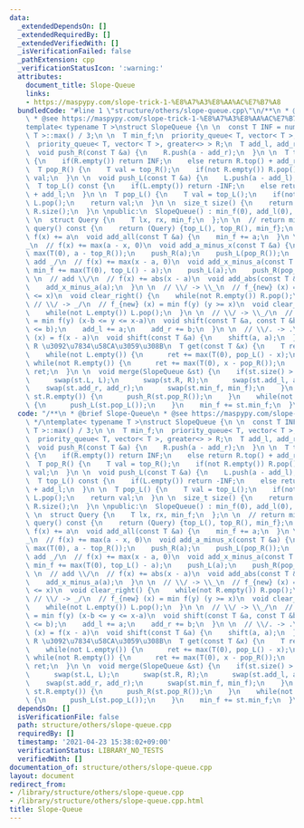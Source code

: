 ```yaml
---
data:
  _extendedDependsOn: []
  _extendedRequiredBy: []
  _extendedVerifiedWith: []
  _isVerificationFailed: false
  _pathExtension: cpp
  _verificationStatusIcon: ':warning:'
  attributes:
    document_title: Slope-Queue
    links:
    - https://maspypy.com/slope-trick-1-%E8%A7%A3%E8%AA%AC%E7%B7%A8
  bundledCode: "#line 1 \"structure/others/slope-queue.cpp\"\n/**\n * @brief Slope-Queue\n\
    \ * @see https://maspypy.com/slope-trick-1-%E8%A7%A3%E8%AA%AC%E7%B7%A8\n */\n\
    template< typename T >\nstruct SlopeQueue {\n \n  const T INF = numeric_limits<\
    \ T >::max() / 3;\n \n  T min_f;\n  priority_queue< T, vector< T >, less<> > L;\n\
    \  priority_queue< T, vector< T >, greater<> > R;\n  T add_l, add_r;\n \nprivate:\n\
    \  void push_R(const T &a) {\n    R.push(a - add_r);\n  }\n \n  T top_R() const\
    \ {\n    if(R.empty()) return INF;\n    else return R.top() + add_r;\n  }\n \n\
    \  T pop_R() {\n    T val = top_R();\n    if(not R.empty()) R.pop();\n    return\
    \ val;\n  }\n \n  void push_L(const T &a) {\n    L.push(a - add_l);\n  }\n \n\
    \  T top_L() const {\n    if(L.empty()) return -INF;\n    else return L.top()\
    \ + add_l;\n  }\n \n  T pop_L() {\n    T val = top_L();\n    if(not L.empty())\
    \ L.pop();\n    return val;\n  }\n \n  size_t size() {\n    return L.size() +\
    \ R.size();\n  }\n \npublic:\n  SlopeQueue() : min_f(0), add_l(0), add_r(0) {}\n\
    \ \n  struct Query {\n    T lx, rx, min_f;\n  };\n \n  // return min f(x)\n  Query\
    \ query() const {\n    return (Query) {top_L(), top_R(), min_f};\n  }\n \n  //\
    \ f(x) += a\n  void add_all(const T &a) {\n    min_f += a;\n  }\n \n  // add \\\
    _\n  // f(x) += max(a - x, 0)\n  void add_a_minus_x(const T &a) {\n    min_f +=\
    \ max(T(0), a - top_R());\n    push_R(a);\n    push_L(pop_R());\n  }\n \n  //\
    \ add _/\n  // f(x) += max(x - a, 0)\n  void add_x_minus_a(const T &a) {\n   \
    \ min_f += max(T(0), top_L() - a);\n    push_L(a);\n    push_R(pop_L());\n  }\n\
    \ \n  // add \\/\n  // f(x) += abs(x - a)\n  void add_abs(const T &a) {\n    add_a_minus_x(a);\n\
    \    add_x_minus_a(a);\n  }\n \n  // \\/ -> \\_\n  // f_{new} (x) = min f(y) (y\
    \ <= x)\n  void clear_right() {\n    while(not R.empty()) R.pop();\n  }\n \n \
    \ // \\/ -> _/\n  // f_{new} (x) = min f(y) (y >= x)\n  void clear_left() {\n\
    \    while(not L.empty()) L.pop();\n  }\n \n  // \\/ -> \\_/\n  // f_{new} (x)\
    \ = min f(y) (x-b <= y <= x-a)\n  void shift(const T &a, const T &b) {\n    assert(a\
    \ <= b);\n    add_l += a;\n    add_r += b;\n  }\n \n  // \\/. -> .\\/\n  // f_{new}\
    \ (x) = f(x - a)\n  void shift(const T &a) {\n    shift(a, a);\n  }\n \n  // L,\
    \ R \u3092\u7834\u58CA\u3059\u308B\n  T get(const T &x) {\n    T ret = min_f;\n\
    \    while(not L.empty()) {\n      ret += max(T(0), pop_L() - x);\n    }\n   \
    \ while(not R.empty()) {\n      ret += max(T(0), x - pop_R());\n    }\n    return\
    \ ret;\n  }\n \n  void merge(SlopeQueue &st) {\n    if(st.size() > size()) {\n\
    \      swap(st.L, L);\n      swap(st.R, R);\n      swap(st.add_l, add_l);\n  \
    \    swap(st.add_r, add_r);\n      swap(st.min_f, min_f);\n    }\n    while(not\
    \ st.R.empty()) {\n      push_R(st.pop_R());\n    }\n    while(not st.L.empty())\
    \ {\n      push_L(st.pop_L());\n    }\n    min_f += st.min_f;\n  }\n};\n"
  code: "/**\n * @brief Slope-Queue\n * @see https://maspypy.com/slope-trick-1-%E8%A7%A3%E8%AA%AC%E7%B7%A8\n\
    \ */\ntemplate< typename T >\nstruct SlopeQueue {\n \n  const T INF = numeric_limits<\
    \ T >::max() / 3;\n \n  T min_f;\n  priority_queue< T, vector< T >, less<> > L;\n\
    \  priority_queue< T, vector< T >, greater<> > R;\n  T add_l, add_r;\n \nprivate:\n\
    \  void push_R(const T &a) {\n    R.push(a - add_r);\n  }\n \n  T top_R() const\
    \ {\n    if(R.empty()) return INF;\n    else return R.top() + add_r;\n  }\n \n\
    \  T pop_R() {\n    T val = top_R();\n    if(not R.empty()) R.pop();\n    return\
    \ val;\n  }\n \n  void push_L(const T &a) {\n    L.push(a - add_l);\n  }\n \n\
    \  T top_L() const {\n    if(L.empty()) return -INF;\n    else return L.top()\
    \ + add_l;\n  }\n \n  T pop_L() {\n    T val = top_L();\n    if(not L.empty())\
    \ L.pop();\n    return val;\n  }\n \n  size_t size() {\n    return L.size() +\
    \ R.size();\n  }\n \npublic:\n  SlopeQueue() : min_f(0), add_l(0), add_r(0) {}\n\
    \ \n  struct Query {\n    T lx, rx, min_f;\n  };\n \n  // return min f(x)\n  Query\
    \ query() const {\n    return (Query) {top_L(), top_R(), min_f};\n  }\n \n  //\
    \ f(x) += a\n  void add_all(const T &a) {\n    min_f += a;\n  }\n \n  // add \\\
    _\n  // f(x) += max(a - x, 0)\n  void add_a_minus_x(const T &a) {\n    min_f +=\
    \ max(T(0), a - top_R());\n    push_R(a);\n    push_L(pop_R());\n  }\n \n  //\
    \ add _/\n  // f(x) += max(x - a, 0)\n  void add_x_minus_a(const T &a) {\n   \
    \ min_f += max(T(0), top_L() - a);\n    push_L(a);\n    push_R(pop_L());\n  }\n\
    \ \n  // add \\/\n  // f(x) += abs(x - a)\n  void add_abs(const T &a) {\n    add_a_minus_x(a);\n\
    \    add_x_minus_a(a);\n  }\n \n  // \\/ -> \\_\n  // f_{new} (x) = min f(y) (y\
    \ <= x)\n  void clear_right() {\n    while(not R.empty()) R.pop();\n  }\n \n \
    \ // \\/ -> _/\n  // f_{new} (x) = min f(y) (y >= x)\n  void clear_left() {\n\
    \    while(not L.empty()) L.pop();\n  }\n \n  // \\/ -> \\_/\n  // f_{new} (x)\
    \ = min f(y) (x-b <= y <= x-a)\n  void shift(const T &a, const T &b) {\n    assert(a\
    \ <= b);\n    add_l += a;\n    add_r += b;\n  }\n \n  // \\/. -> .\\/\n  // f_{new}\
    \ (x) = f(x - a)\n  void shift(const T &a) {\n    shift(a, a);\n  }\n \n  // L,\
    \ R \u3092\u7834\u58CA\u3059\u308B\n  T get(const T &x) {\n    T ret = min_f;\n\
    \    while(not L.empty()) {\n      ret += max(T(0), pop_L() - x);\n    }\n   \
    \ while(not R.empty()) {\n      ret += max(T(0), x - pop_R());\n    }\n    return\
    \ ret;\n  }\n \n  void merge(SlopeQueue &st) {\n    if(st.size() > size()) {\n\
    \      swap(st.L, L);\n      swap(st.R, R);\n      swap(st.add_l, add_l);\n  \
    \    swap(st.add_r, add_r);\n      swap(st.min_f, min_f);\n    }\n    while(not\
    \ st.R.empty()) {\n      push_R(st.pop_R());\n    }\n    while(not st.L.empty())\
    \ {\n      push_L(st.pop_L());\n    }\n    min_f += st.min_f;\n  }\n};\n"
  dependsOn: []
  isVerificationFile: false
  path: structure/others/slope-queue.cpp
  requiredBy: []
  timestamp: '2021-04-23 15:38:02+09:00'
  verificationStatus: LIBRARY_NO_TESTS
  verifiedWith: []
documentation_of: structure/others/slope-queue.cpp
layout: document
redirect_from:
- /library/structure/others/slope-queue.cpp
- /library/structure/others/slope-queue.cpp.html
title: Slope-Queue
---
```


